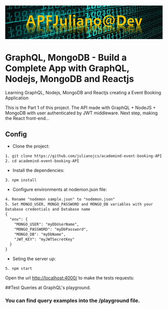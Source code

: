 ![Juliano Costa](https://raw.githubusercontent.com/julianojcs/julianojcs.github.io/master/apfjuliano.dev.png)

# GraphQL, MongoDB - Build a Complete App with GraphQL, Nodejs, MongoDB and Reactjs

Learning GraphQL, Nodejs, MongoDB and Reactjs creating a Event Booking Application

This is the Part 1 of this project. 
The API made with GraphQL + NodeJS + MongoDB with user authenticated by JWT middleware.
Next step, making the React front-end...

## Config

* Clone the project:

```
1. git clone https://github.com/julianojcs/academind-event-booking-API
2. cd academind-event-booking-API
```

* Install the dependencies:

```
3. npm install
```

* Configure environments at nodemon.json file:

```
4. Rename "nodemon sample.json" to "nodemon.json"
5. Set MONGO_USER, MONGO_PASSWORD and MONGO_DB variables with your Database credentials and Database name
{
  "env": {
    "MONGO_USER": "myDbUserName",
    "MONGO_PASSWORD": "myDbPassword",
    "MONGO_DB": "myDbName",
    "JWT_KEY": "myJWTSecretKey"
  }
}
```

* Seting the server up:

```
5. npm start
```

Open the url [http://localhost:4000/](http://localhost:3000/) to make the tests requests:

##Test Queries at GraphQL's playground.
### You can find query examples into the /playground file.